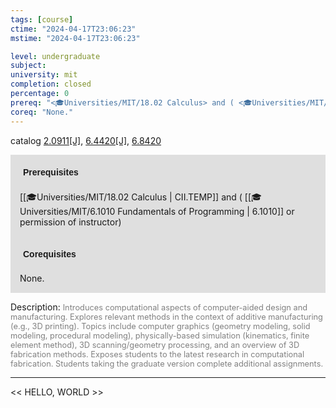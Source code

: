 ```yaml
---
tags: [course]
ctime: "2024-04-17T23:06:23"
mstime: "2024-04-17T23:06:23"

level: undergraduate
subject: 
university: mit
completion: closed
percentage: 0
prereq: "<🎓Universities/MIT/18.02 Calculus> and ( <🎓Universities/MIT/6.1010 Fundamentals of Programming> or permission of instructor)"
coreq: "None."
---
```


catalog [2.0911[J]](http://student.mit.edu/catalog/m2a.html#2.0911), [6.4420[J]](http://student.mit.edu/catalog/m6d.html#6.4420), [6.8420](http://student.mit.edu/catalog/m6d.html#6.8420)

<span style="display: block; padding: 15px; background-color: rgb(100, 100, 100, 0.2);"><font id="m_prereq1853_0" style="display: block; font-family: Arial, sans-serif; font-weight: bold; padding: 5px">Prerequisites</font><br><span id="prereq1853_0">[[🎓Universities/MIT/18.02 Calculus | CII.TEMP]] and ( [[🎓Universities/MIT/6.1010 Fundamentals of Programming | 6.1010]] or permission of instructor)</span></span>
<span style="display: block; padding: 15px; background-color: rgb(100, 100, 100, 0.2);"><font id="m_coreq1853_0" style="display: block; font-family: Arial, sans-serif; font-weight: bold; padding: 5px">Corequisites</font><br><span id="coreq1853_0">None.</span></span>

<font style="">Description:</font>
<font style="color: grey; font-size: 0.8rem;">Introduces computational aspects of computer-aided design and manufacturing. Explores relevant methods in the context of additive manufacturing (e.g., 3D printing). Topics include computer graphics (geometry modeling, solid modeling, procedural modeling), physically-based simulation (kinematics, finite element method), 3D scanning/geometry processing, and an overview of 3D fabrication methods. Exposes students to the latest research in computational fabrication. Students taking the graduate version complete additional assignments.</font>



---

<< HELLO, WORLD >>
